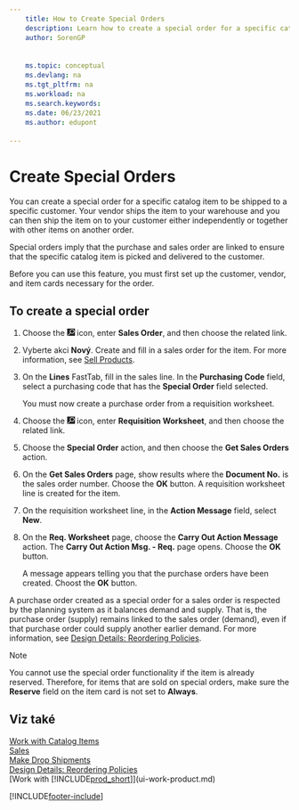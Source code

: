 ```yaml
---
    title: How to Create Special Orders
    description: Learn how to create a special order for a specific catalog item to be shipped to a specific customer.
    author: SorenGP


    ms.topic: conceptual
    ms.devlang: na
    ms.tgt_pltfrm: na
    ms.workload: na
    ms.search.keywords:
    ms.date: 06/23/2021
    ms.author: edupont

---
```

# Create Special Orders
You can create a special order for a specific catalog item to be shipped to a specific customer. Your vendor ships the item to your warehouse and you can then ship the item on to your customer either independently or together with other items on another order.

Special orders imply that the purchase and sales order are linked to ensure that the specific catalog item is picked and delivered to the customer.

Before you can use this feature, you must first set up the customer, vendor, and item cards necessary for the order.

## To create a special order
1. Choose the ![Lightbulb that opens the Tell Me feature.](media/ui-search/search_small.png "Tell me what you want to do") icon, enter **Sales Order**, and then choose the related link.
2. Vyberte akci **Nový**. Create and fill in a  sales order for the item. For more information, see [Sell Products](sales-how-sell-products.md).
3. On the **Lines** FastTab, fill in the sales line. In the **Purchasing Code** field, select a purchasing code that has the **Special Order** field selected.

   You must now create a purchase order from a requisition worksheet.
4. Choose the ![Lightbulb that opens the Tell Me feature.](media/ui-search/search_small.png "Tell me what you want to do") icon, enter **Requisition Worksheet**, and then choose the related link.
5. Choose the **Special Order** action, and then choose the **Get Sales Orders** action.
6. On the **Get Sales Orders** page, show results where the **Document No.** is the sales order number. Choose the **OK** button. A requisition worksheet line is created for the item.
7. On the requisition worksheet line, in the **Action Message** field, select **New**.
8. On the **Req. Worksheet** page, choose the **Carry Out Action Message** action. The **Carry Out Action Msg. - Req.** page opens. Choose the **OK** button.

   A message appears telling you that the purchase orders have been created. Choost the **OK** button.

A purchase order created as a special order for a sales order is respected by the planning system as it balances demand and supply. That is, the purchase order (supply) remains linked to the sales order (demand), even if that purchase order could supply another earlier demand. For more information, see [Design Details: Reordering Policies](design-details-reservation-order-tracking-and-action-messaging.md).

> [!NOTE]  
> You cannot use the special order functionality if the item is already reserved. Therefore, for items that are sold on special orders, make sure the **Reserve** field on the item card is not set to **Always**.

## Viz také
[Work with Catalog Items](inventory-how-work-nonstock-items.md)  
[Sales](sales-manage-sales.md)  
[Make Drop Shipments](sales-how-drop-shipment.md)   
[Design Details: Reordering Policies](design-details-reservation-order-tracking-and-action-messaging.md)  
[Work with [!INCLUDE[prod_short](includes/prod_short.md)]](ui-work-product.md)


[!INCLUDE[footer-include](includes/footer-banner.md)]